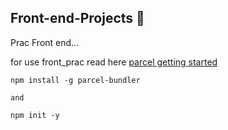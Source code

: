 ## Front-end-Projects 🎲

Prac Front end...




for use front_prac 
read here [parcel getting started](https://parceljs.org/getting_started.html)

```
npm install -g parcel-bundler

and 

npm init -y 
```
